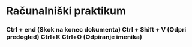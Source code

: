 # Računalniški praktikum
### Ctrl + end (Skok na konec dokumenta)    Ctrl + Shift + V (Odpri predogled)     Ctrl+K Ctrl+O (Odpiranje imenika)
#
